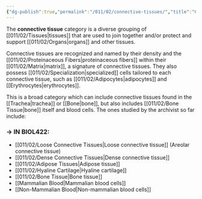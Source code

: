 ```yaml
---
{"dg-publish":true,"permalink":"/011/02/connective-tissues/","title":"Connective Tissues","tags":["BIOL422"]}
---
```


The **connective tissue** category is a diverse grouping of [[011/02/Tissues\|tissues]] that are used to join together and/or protect and support [[011/02/Organs\|organs]] and other tissues.

Connective tissues are recognized and named by their density and the [[011/02/Proteinaceous Fibers\|proteinaceous fibers]] within their [[011/02/Matrix\|matrix]], a signature of connective tissues. They also possess [[011/02/Specialization\|specialized]] cells tailored to each connective tissue, such as [[011/02/Adipocytes\|adipocytes]] and [[Erythrocytes\|erythrocytes]].

This is a broad category which can include connective tissues found in the [[Trachea\|trachea]] or [[Bone\|bone]], but also includes [[011/02/Bone Tissue\|bone]] itself and blood cells. The ones studied by the archivist so far include:
### → IN BIOL422:
- [[011/02/Loose Connective Tissues\|Loose connective tissue]] (Areolar connective tissue)
- [[011/02/Dense Connective Tissues\|Dense connective tissue]]
- [[011/02/Adipose Tissues\|Adipose tissue]]
- [[011/02/Hyaline Cartilage\|Hyaline cartilage]]
- [[011/02/Bone Tissue\|Bone tissue]]
- [[Mammalian Blood\|Mammalian blood cells]]
- [[Non-Mammalian Blood\|Non-mammalian blood cells]]